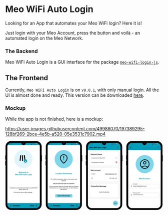 # Meo WiFi Auto Login

Looking for an App that automates your Meo WiFi login? Here it is!

Just login with your Meo Account, press the button and voilà - an automated login on the Meo Network.

### The Backend

Meo WiFi Auto Login is a GUI interface for the package [`meo-wifi-login-js`](https://github.com/Darguima/meo-wifi-login-js).

## The Frontend

Currently, `Meo WiFi Auto Login` is on `v0.0.1`, with only manual login.
All the UI is almost done and ready. This version can be downloaded [here](https://github.com/Darguima/meo-wifi-auto-login/releases/tag/v0.0.1).

### Mockup

While the app is not finished, here is a mockup:

https://user-images.githubusercontent.com/49988070/197389295-128bf269-2bce-4e5b-a520-05e3531c7902.mp4

![Current Mockup](./assets/mockup.png)
